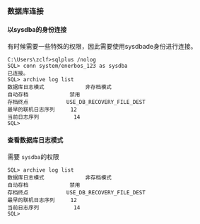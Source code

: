### 数据库连接
#### 以sysdba的身份连接
有时候需要一些特殊的权限，因此需要使用sysdbade身份进行连接。

    C:\Users\zclf>sqlplus /nolog
    SQL> conn system/enerbos_123 as sysdba
    已连接。
    SQL> archive log list
    数据库日志模式             非存档模式
    自动存档             禁用
    存档终点            USE_DB_RECOVERY_FILE_DEST
    最早的联机日志序列     12
    当前日志序列           14
    SQL>
#### 查看数据库日志模式
需要 `sysdba`的权限

    SQL> archive log list
    数据库日志模式             非存档模式
    自动存档             禁用
    存档终点            USE_DB_RECOVERY_FILE_DEST
    最早的联机日志序列     12
    当前日志序列           14
    SQL>
